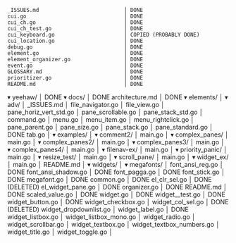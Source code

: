 


    _ISSUES.md                           │ DONE
    cui.go                               │ DONE
    cui_ch.go                            │ DONE
    cui_ch_test.go                       │ DONE
    cui_keyboard.go                      │ COPIED (PROBABLY DONE)
    cui_location.go                      │ DONE
    debug.go                             │ DONE
    element.go                           │ DONE
    element_organizer.go                 │ DONE
    event.go                             │ DONE
    GLOSSARY.md                          │ DONE
    prioritizer.go                       │ DONE
    README.md                            │ DONE
▾ yeehaw/                                │ DONE
  ▾ docs/                                │ DONE
      architecture.md                    │ DONE
  ▾ elements/                            │
    ▾ adv/                               │
        _ISSUES.md                       │
        file_navigator.go                │
        file_view.go                     │
        pane_horiz_vert_std.go           │
        pane_scrollable.go               │
        pane_stack_std.go                │
      command.go                         │
      menu.go                            │
      menu_item.go                       │
      menu_rightclick.go                 │
      pane_parent.go                     │
      pane_size.go                       │
      pane_stack.go                      │
      pane_standard.go                   │ DONE
      tab.go                             │
  ▾ examples/                            │
    ▾ comment2/                          │
        main.go                          │
    ▾ complex_panes/                     │
        main.go                          │
    ▾ complex_panes2/                    │
        main.go                          │
    ▾ complex_panes3/                    │
        main.go                          │
    ▾ complex_panes4/                    │
        main.go                          │
    ▾ filenav-ex/                        │
        main.go                          │
    ▾ priority_panic/                    │
        main.go                          │
    ▾ resize_test/                       │
        main.go                          │
    ▾ scroll_pane/                       │
        main.go                          │
    ▾ widget_ex/                         │
        main.go                          │
      README.md                          │
  ▾ widgets/                             │
    ▾ megafonts/                         │
        font_ansi_reg.go                 │ DONE
        font_ansi_shadow.go              │ DONE
        font_pagga.go                    │ DONE
        font_stick.go                    │ DONE
        megafont.go                      │ DONE
      common.go                          │ DONE
      el_clr_sel.go                      │ DONE (DELETED)
      el_widget_pane.go                  │ DONE
      organizer.go                       │ DONE
      README.md                          │ DONE
      scaled_value.go                    │ DONE
      widget.go                          │ DONE
      widget__test.go                    │ DONE
      widget_button.go                   │ DONE
      widget_checkbox.go                 │ 
      widget_col_sel.go                  │ DONE (DELETED)
      widget_dropdownlist.go             │
      widget_label.go                    │ DONE
      widget_listbox.go                  │
      widget_listbox_mono.go             │
      widget_radio.go                    │
      widget_scrollbar.go                │
      widget_textbox.go                  │
      widget_textbox_numbers.go          │
      widget_title.go                    │
      widget_toggle.go                   │
